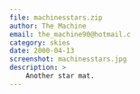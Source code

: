 ```yaml
---
file: machinesstars.zip
author: The Machine
email: the_machine90@hotmail.c
category: skies
date: 2000-04-13
screenshot: machinesstars.jpg
description: >
    Another star mat.
---
```

